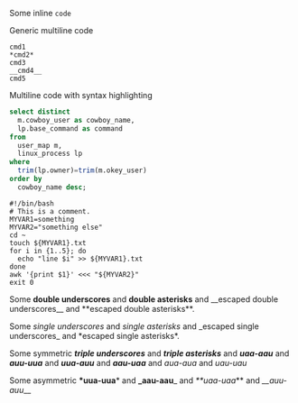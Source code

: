 
Some inline `code`

Generic multiline code
```
cmd1
*cmd2*
cmd3
__cmd4__
cmd5
```

Multiline code with syntax highlighting
```sql
select distinct
  m.cowboy_user as cowboy_name,
  lp.base_command as command
from
  user_map m,
  linux_process lp
where
  trim(lp.owner)=trim(m.okey_user)
order by
  cowboy_name desc;
```

```shell
#!/bin/bash
# This is a comment.
MYVAR1=something
MYVAR2="something else"
cd ~
touch ${MYVAR1}.txt
for i in {1..5}; do
  echo "line $i" >> ${MYVAR1}.txt
done
awk '{print $1}' <<< "${MYVAR2}"
exit 0
```

Some __double underscores__ and **double asterisks** and \_\_escaped double underscores\_\_ and \*\*escaped double asterisks\*\*.

Some _single underscores_ and *single asterisks* and \_escaped single underscores\_ and \*escaped single asterisks\*.

Some symmetric ___triple underscores___ and ***triple asterisks*** and _**uaa-aau**_ and *__auu-uua__* and __*uua-auu*__ and **_aau-uaa_**
and *_*aua-aua*_* and _*_uau-uau_*_ 

Some asymmetric __*uua-uua__* and **_aau-aau**_ and _**uaa-uaa_** and *__auu-auu*__
